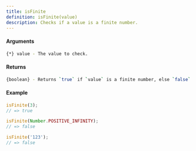 ```yaml
---
title: isFinite
definition: isFinite(value)
description: Checks if a value is a finite number.
---
```



#### Arguments


```bash
{*} value - The value to check.
```


#### Returns


```bash
{boolean} - Returns `true` if `value` is a finite number, else `false`.
```


#### Example


```ts
isFinite(3);
// => true

isFinite(Number.POSITIVE_INFINITY);
// => false

isFinite('123');
// => false
```